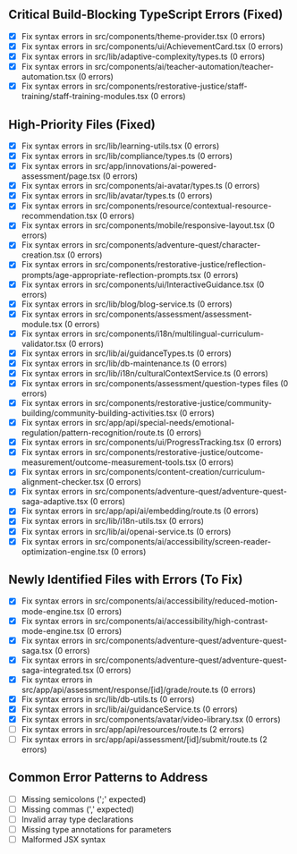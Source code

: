 ## Critical Build-Blocking TypeScript Errors (Fixed)
- [x] Fix syntax errors in src/components/theme-provider.tsx (0 errors)
- [x] Fix syntax errors in src/components/ui/AchievementCard.tsx (0 errors)
- [x] Fix syntax errors in src/lib/adaptive-complexity/types.ts (0 errors)
- [x] Fix syntax errors in src/components/ai/teacher-automation/teacher-automation.tsx (0 errors)
- [x] Fix syntax errors in src/components/restorative-justice/staff-training/staff-training-modules.tsx (0 errors)

## High-Priority Files (Fixed)
- [x] Fix syntax errors in src/lib/learning-utils.tsx (0 errors)
- [x] Fix syntax errors in src/lib/compliance/types.ts (0 errors)
- [x] Fix syntax errors in src/app/innovations/ai-powered-assessment/page.tsx (0 errors)
- [x] Fix syntax errors in src/components/ai-avatar/types.ts (0 errors)
- [x] Fix syntax errors in src/lib/avatar/types.ts (0 errors)
- [x] Fix syntax errors in src/components/resource/contextual-resource-recommendation.tsx (0 errors)
- [x] Fix syntax errors in src/components/mobile/responsive-layout.tsx (0 errors)
- [x] Fix syntax errors in src/components/adventure-quest/character-creation.tsx (0 errors)
- [x] Fix syntax errors in src/components/restorative-justice/reflection-prompts/age-appropriate-reflection-prompts.tsx (0 errors)
- [x] Fix syntax errors in src/components/ui/InteractiveGuidance.tsx (0 errors)
- [x] Fix syntax errors in src/lib/blog/blog-service.ts (0 errors)
- [x] Fix syntax errors in src/components/assessment/assessment-module.tsx (0 errors)
- [x] Fix syntax errors in src/components/i18n/multilingual-curriculum-validator.tsx (0 errors)
- [x] Fix syntax errors in src/lib/ai/guidanceTypes.ts (0 errors)
- [x] Fix syntax errors in src/lib/db-maintenance.ts (0 errors)
- [x] Fix syntax errors in src/lib/i18n/culturalContextService.ts (0 errors)
- [x] Fix syntax errors in src/components/assessment/question-types files (0 errors)
- [x] Fix syntax errors in src/components/restorative-justice/community-building/community-building-activities.tsx (0 errors)
- [x] Fix syntax errors in src/app/api/special-needs/emotional-regulation/pattern-recognition/route.ts (0 errors)
- [x] Fix syntax errors in src/components/ui/ProgressTracking.tsx (0 errors)
- [x] Fix syntax errors in src/components/restorative-justice/outcome-measurement/outcome-measurement-tools.tsx (0 errors)
- [x] Fix syntax errors in src/components/content-creation/curriculum-alignment-checker.tsx (0 errors)
- [x] Fix syntax errors in src/components/adventure-quest/adventure-quest-saga-adaptive.tsx (0 errors)
- [x] Fix syntax errors in src/app/api/ai/embedding/route.ts (0 errors)
- [x] Fix syntax errors in src/lib/i18n-utils.tsx (0 errors)
- [x] Fix syntax errors in src/lib/ai/openai-service.ts (0 errors)
- [x] Fix syntax errors in src/components/ai/accessibility/screen-reader-optimization-engine.tsx (0 errors)

## Newly Identified Files with Errors (To Fix)
- [x] Fix syntax errors in src/components/ai/accessibility/reduced-motion-mode-engine.tsx (0 errors)
- [x] Fix syntax errors in src/components/ai/accessibility/high-contrast-mode-engine.tsx (0 errors)
- [x] Fix syntax errors in src/components/adventure-quest/adventure-quest-saga.tsx (0 errors)
- [x] Fix syntax errors in src/components/adventure-quest/adventure-quest-saga-integrated.tsx (0 errors)
- [x] Fix syntax errors in src/app/api/assessment/response/[id]/grade/route.ts (0 errors)
- [x] Fix syntax errors in src/lib/db-utils.ts (0 errors)
- [x] Fix syntax errors in src/lib/ai/guidanceService.ts (0 errors)
- [x] Fix syntax errors in src/components/avatar/video-library.tsx (0 errors)
- [ ] Fix syntax errors in src/app/api/resources/route.ts (2 errors)
- [ ] Fix syntax errors in src/app/api/assessment/[id]/submit/route.ts (2 errors)

## Common Error Patterns to Address
- [ ] Missing semicolons (';' expected)
- [ ] Missing commas (',' expected)
- [ ] Invalid array type declarations
- [ ] Missing type annotations for parameters
- [ ] Malformed JSX syntax